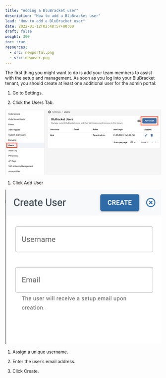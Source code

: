 ```yaml
---
title: "Adding a BluBracket user"
description: "How to add a BluBracket user"
lead: "How to add a BluBracket user"
date: 2022-01-12T02:48:57+00:00
draft: false
weight: 300
toc: true
resources:
  - src: newportal.png
  - src: newuser.png
---
```


The first thing you might want to do is add your team members to assist with the setup and management. As soon as you log into your BluBracket tenant, you should create at least  one additional user for the admin portal:

1. Go to Settings.

2. Click the Users Tab.

![portal screenshot](newportal.png)

1. Click Add User

![user screenshot](newuser.png)

1. Assign a unique username.

2. Enter the user’s email address.

3. Click Create.
